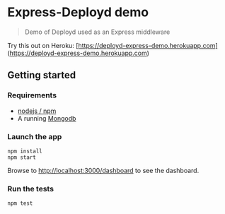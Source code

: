 # Express-Deployd demo


> Demo of Deployd used as an Express middleware


Try this out on Heroku: [https://deployd-express-demo.herokuapp.com]
(https://deployd-express-demo.herokuapp.com)  


## Getting started

### Requirements

* [nodejs / npm](http://nodejs.org/)
* A running [Mongodb](http://www.mongodb.org/downloads)


### Launch the app
````
npm install
npm start
````
Browse to [http://localhost:3000/dashboard](http://localhost:3000/dashboard) to see the dashboard.

### Run the tests

````
npm test
````
